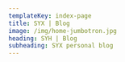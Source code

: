 ```yaml
---
templateKey: index-page
title: SYX | Blog
image: /img/home-jumbotron.jpg
heading: SYH | Blog
subheading: SYX personal blog
---
```

